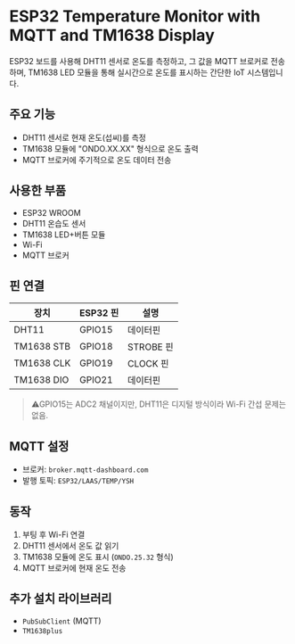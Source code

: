 # ESP32 Temperature Monitor with MQTT and TM1638 Display

ESP32 보드를 사용해 DHT11 센서로 온도를 측정하고, 그 값을 MQTT 브로커로 전송하며, TM1638 LED 모듈을 통해 실시간으로 온도를 표시하는 간단한 IoT 시스템입니다.

## 주요 기능

- DHT11 센서로 현재 온도(섭씨)를 측정
- TM1638 모듈에 "ONDO.XX.XX" 형식으로 온도 출력
- MQTT 브로커에 주기적으로 온도 데이터 전송

## 사용한 부품

- ESP32 WROOM
- DHT11 온습도 센서
- TM1638 LED+버튼 모듈
- Wi-Fi
- MQTT 브로커

## 핀 연결 

| 장치      | ESP32 핀 | 설명         |
|-----------|-----------|--------------|
| DHT11     | GPIO15    | 데이터핀      |
| TM1638 STB| GPIO18    | STROBE 핀     |
| TM1638 CLK| GPIO19    | CLOCK 핀      |
| TM1638 DIO| GPIO21    | 데이터핀      |

> ⚠GPIO15는 ADC2 채널이지만, DHT11은 디지털 방식이라 Wi-Fi 간섭 문제는 없음.

## MQTT 설정

- 브로커: `broker.mqtt-dashboard.com`
- 발행 토픽: `ESP32/LAAS/TEMP/YSH`

## 동작

1. 부팅 후 Wi-Fi 연결
2. DHT11 센서에서 온도 값 읽기
3. TM1638 모듈에 온도 표시 (`ONDO.25.32` 형식)
4. MQTT 브로커에 현재 온도 전송

## 추가 설치 라이브러리

- `PubSubClient` (MQTT)
- `TM1638plus`



